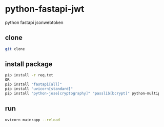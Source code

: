 # python-fastapi-jwt
python fastapi jsonwebtoken

## clone 

```sh
git clone 
```

## install package

```sh
pip install -r req.txt
OR
pip install "fastapi[all]"
pip install "uvicorn[standard]"
pip install "python-jose[cryptography]" "passlib[bcrypt]" python-multipart
```

## run

```sh
uvicorn main:app --reload
```
